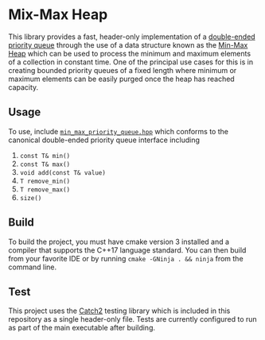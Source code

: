 # Mix-Max Heap

This library provides a fast, header-only implementation of a [double-ended priority queue](https://en.wikipedia.org/wiki/Double-ended_priority_queue) through the use of a data structure known as the [Min-Max Heap](https://en.wikipedia.org/wiki/Min-max_heap) which can be used to process the minimum and maximum elements of a collection in constant time. One of the principal use cases for this is in creating bounded priority queues of a fixed length where minimum or maximum elements can be easily purged once the heap has reached capacity.

## Usage

To use, include [`min_max_priority_queue.hpp`](https://github.com/matthew-rister/min_max_heap/blob/master/min_max_heap/src/min_max_heap.hpp) which conforms to the canonical double-ended priority queue interface including

1. `const T& min()`
2. `const T& max()`
3. `void add(const T& value)`
4. `T remove_min()`
5. `T remove_max()`
6. `size()`

## Build

To build the project, you must have cmake version 3 installed and a compiler that supports the C++17 language standard. You can then build from your favorite IDE or by running `cmake -GNinja . && ninja` from the command line.

## Test

This project uses the [Catch2](https://github.com/catchorg/Catch2) testing library which is included in this repository as a single header-only file. Tests are currently configured to run as part of the main executable after building.
